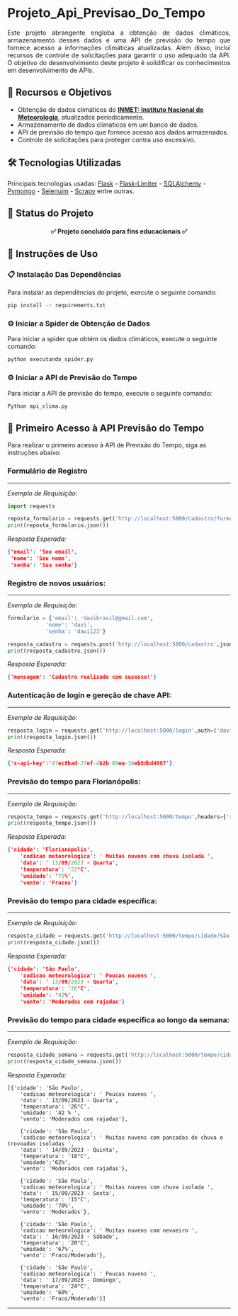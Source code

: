# Projeto_Api_Previsao_Do_Tempo
<p align="justify">Este projeto abrangente engloba a obtenção de dados climáticos, armazenamento desses dados e uma API de previsão do tempo que fornece acesso a informações climáticas atualizadas. Além disso, inclui recursos de controle de solicitações para garantir o uso adequado da API. O objetivo do desenvolvimento deste projeto é solidificar os conhecimentos em desenvolvimento de APIs.</p>

## 🔗 Recursos e Objetivos
-  Obtenção de dados climáticos do **[INMET: Instituto Nacional de Meteorologia](https://portal.inmet.gov.br/)**, atualizados periodicamente.
- Armazenamento de dados climáticos em um banco de dados.
- API de previsão do tempo que fornece acesso aos dados armazenados.
- Controle de solicitações para proteger contra uso excessivo.

## 🛠️ Tecnologias Utilizadas
Principais tecnologias usadas:
[Flask](https://readthedocs.org/projects/flask/) - [Flask-Limiter](https://readthedocs.org/projects/flask/) -
[SQLAlchemy](https://readthedocs.org/projects/flask/) - [Pymongo](https://readthedocs.org/projects/flask/) - 
 [Selenuim](https://readthedocs.org/projects/flask/) -
[Scrapy](https://readthedocs.org/projects/flask/) entre outras.

## 📌 Status do Projeto
<h4 align="center"> 
	✅ Projeto concluído para fins educacionais ✅ 
</h4>


## 🔧 Instruções de Uso

### 📋 Instalação Das Dependências
Para instalar as dependências do projeto, execute o seguinte comando:
```bash
pip install -r requirements.txt
```
### ⚙️ Iniciar a Spider de Obtenção de Dados
Para iniciar a spider que obtém os dados climáticos, execute o seguinte comando:
```bash
python executando_spider.py
```

### ⚙️ Iniciar a API de Previsão do Tempo
Para iniciar a API de previsão do tempo, execute o seguinte comando:
```bash
Python api_clima.py
```
## 🚀 Primeiro Acesso à API Previsão do Tempo
Para realizar o primeiro acesso à API de Previsão do Tempo, siga as instruções abaixo:

### Formulário de Registro
_____
*Exemplo de Requisição:*

```python
import requests

reposta_formulario = requests.get('http://localhost:5000/cadastro/formulario')
print(reposta_formulario.json())
```
*Resposta Esperada:*
```json
{'email': 'Seu email',
 'nome': 'Seu nome',
 'senha': 'Sua senha'}
```
### Registro de novos usuários:
____
*Exemplo de Requisição:*
```python
formulario = {'email': 'davibrasil@gmail.com',
            'nome': 'davi',
            'senha': 'davi123'}

resposta_cadastro = requests.post('http://localhost:5000/cadastro',json=formulario)
print(resposta_cadastro.json()) 
```
*Resposta Esperada:*
```json
{'mensagem': 'Cadastro realizado com sucesso!'}
```

### Autenticação de login e gereção de chave API:
____
*Exemplo de Requisição:*
```python
resposta_login = requests.get('http://localhost:5000/login',auth=('davi','davi123'))
print(resposta_login.json())
```
*Resposta Esperada:*
```json
{'x-api-key':'47ec8bad-27ef-4b2b-89ea-34eb8dbd4087'}
```

### Previsão do tempo para Florianópolis:
______
*Exemplo de Requisição:*
```python
resposta_tempo = requests.get('http://localhost:5000/tempo',headers={'x-api-key':'47ec8bad-27ef-4b2b-89ea-34eb8dbd4087'})
print(resposta_tempo.json())
```
*Resposta Esperada:*
```json
{'cidade': 'Florianópolis',
    'codicao meteorologica': ' Muitas nuvens com chuva isolada ',
    'data': ' 13/09/2023 - Quarta',
    'temperatura': '22°C', 
    'umidade': '75%', 
    'vento': 'Fracos'}
```

### Previsão do tempo para cidade específica:
____
*Exemplo de Requisição:*
```python
resposta_cidade = requests.get('http://localhost:5000/tempo/cidade/São Paulo',headers={'x-api-key':'47ec8bad-27ef-4b2b-89ea-34eb8dbd4087'})
print(resposta_cidade.json())
```
*Resposta Esperada:*
``` json
{'cidade': 'São Paulo', 
    'codicao meteorologica': ' Poucas nuvens ', 
    'data': ' 13/09/2023 - Quarta',
    'temperatura': '26°C', 
    'umidade': '42%', 
    'vento': 'Moderados com rajadas'}
```

### Previsão do tempo para cidade específica ao longo da semana:
___
*Exemplo de Requisição:*
```python
resposta_cidade_semana = requests.get('http://localhost:5000/tempo/cidade/São Paulo/semana',headers={'x-api-key':'47ec8bad-27ef-4b2b-89ea-34eb8dbd4087'})
print(resposta_cidade_semana.json())
```
*Resposta Esperada:*
```
[{'cidade': 'São Paulo', 
    'codicao meteorologica': ' Poucas nuvens ', 
    'data': ' 13/09/2023 - Quarta', 
    'temperatura': '26°C', 
    'umidade': '42 % ', 
    'vento': 'Moderados com rajadas'},

    {'cidade': 'São Paulo', 
    'codicao meteorologica': ' Muitas nuvens com pancadas de chuva e trovoadas isoladas ', 
    'data': ' 14/09/2023 - Quinta', 
    'temperatura': '18°C', 
    'umidade':'62%', 
    'vento': 'Moderados com rajadas'}, 

    {'cidade': 'São Paulo', 
    'codicao meteorologica': ' Muitas nuvens com chuva isolada ', 
    'data': ' 15/09/2023 - Sexta', 
    'temperatura': '15°C', 
    'umidade': '70%', 
    'vento': 'Moderados'}, 

    {'cidade': 'São Paulo', 
    'codicao meteorologica': ' Muitas nuvens com nevoeiro ', 
    'data': ' 16/09/2023 - Sábado', 
    'temperatura': '20°C', 
    'umidade': '67%', 
    'vento': 'Fraco/Moderado'}, 

    {'cidade': 'São Paulo', 
    'codicao meteorologica': ' Poucas nuvens ', 
    'data': ' 17/09/2023 - Domingo', 
    'temperatura': '24°C', 
    'umidade': '60%', 
    'vento': 'Fraco/Moderado'}]
```
____